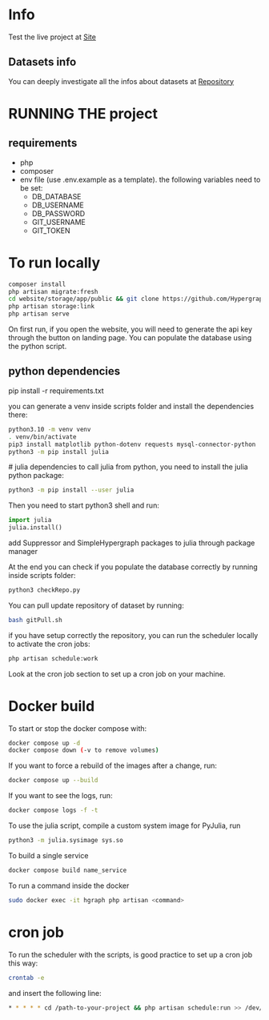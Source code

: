 # Info

Test the live project at [Site](http://hypergraphrepository.di.unisa.it/)

## Datasets info

You can deeply investigate all the infos about datasets at [Repository](https://github.com/HypergraphRepository/datasets)

# RUNNING THE project

## requirements
- php
- composer
- env file (use .env.example as a template). the following variables need to be set:
  - DB_DATABASE
  - DB_USERNAME
  - DB_PASSWORD
  - GIT_USERNAME
  - GIT_TOKEN

# To run locally
```bash
composer install
php artisan migrate:fresh
cd website/storage/app/public && git clone https://github.com/HypergraphRepository/datasets && git config credential.helper store 
php artisan storage:link
php artisan serve
```

On first run, if you open the website, you will need to generate the api key through the button on landing page.
You can populate the database using the python script.

## python dependencies
pip install -r requirements.txt

you can generate a venv inside scripts folder and install the dependencies there:
```bash
python3.10 -m venv venv
. venv/bin/activate
pip3 install matplotlib python-dotenv requests mysql-connector-python
python3 -m pip install julia
```

# julia dependencies
to call julia from python, you need to install the julia python package:
```bash
python3 -m pip install --user julia
```
Then you need to start python3 shell and run:
```python
import julia
julia.install()
```

add Suppressor and SimpleHypergraph packages to julia through package manager


At the end you can check if you populate the database correctly by running inside scripts folder:
```bash
python3 checkRepo.py
```

You can pull update repository of dataset by running:
```bash
bash gitPull.sh
```

if you have setup correctly the repository, you can run the scheduler locally to activate the cron jobs:
```bash
php artisan schedule:work
```
Look at the cron job section to set up a cron job on your machine.

# Docker build
To start or stop the docker compose with:
```bash
docker compose up -d
docker compose down (-v to remove volumes)
```

If you want to force a rebuild of the images after a change, run:
```bash
docker compose up --build 
```

If you want to see the logs, run:
```bash
docker compose logs -f -t
```

To use the julia script, compile a custom system image for PyJulia, run
```bash
python3 -m julia.sysimage sys.so
```

To build a single service
```bash
docker compose build name_service
```

To run a command inside the docker
```bash
sudo docker exec -it hgraph php artisan <command>
```

# cron job

To run the scheduler with the scripts, is good practice to set up a cron job this way:
```bash
crontab -e
```
and insert the following line:
```bash
* * * * * cd /path-to-your-project && php artisan schedule:run >> /dev/null 2>&1
```